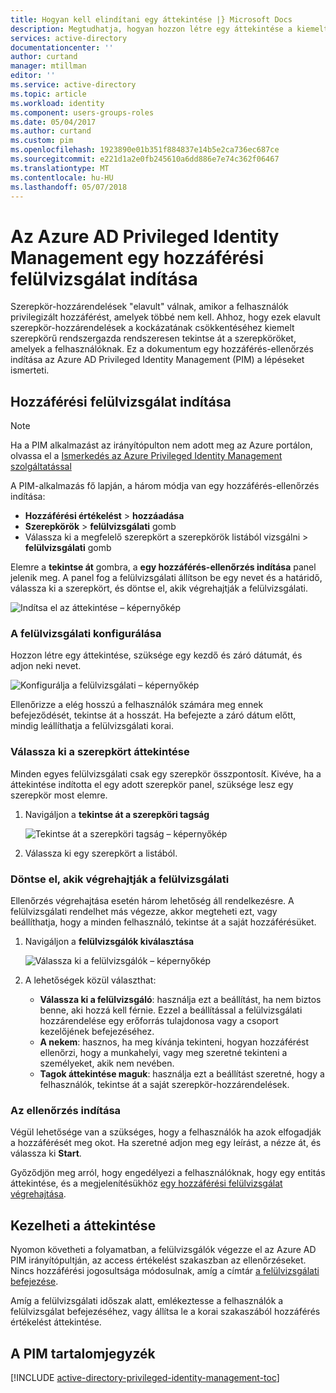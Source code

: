 ```yaml
---
title: Hogyan kell elindítani egy áttekintése |} Microsoft Docs
description: Megtudhatja, hogyan hozzon létre egy áttekintése a kiemelt jogosultságú identitások az Azure Privileged Identity Management alkalmazással.
services: active-directory
documentationcenter: ''
author: curtand
manager: mtillman
editor: ''
ms.service: active-directory
ms.topic: article
ms.workload: identity
ms.component: users-groups-roles
ms.date: 05/04/2017
ms.author: curtand
ms.custom: pim
ms.openlocfilehash: 1923890e01b351f884837e14b5e2ca736ec687ce
ms.sourcegitcommit: e221d1a2e0fb245610a6dd886e7e74c362f06467
ms.translationtype: MT
ms.contentlocale: hu-HU
ms.lasthandoff: 05/07/2018
---
```

# <a name="how-to-start-an-access-review-in-azure-ad-privileged-identity-management"></a>Az Azure AD Privileged Identity Management egy hozzáférési felülvizsgálat indítása
Szerepkör-hozzárendelések "elavult" válnak, amikor a felhasználók privilegizált hozzáférést, amelyek többé nem kell. Ahhoz, hogy ezek elavult szerepkör-hozzárendelések a kockázatának csökkentéséhez kiemelt szerepkörű rendszergazda rendszeresen tekintse át a szerepköröket, amelyek a felhasználóknak. Ez a dokumentum egy hozzáférés-ellenőrzés indítása az Azure AD Privileged Identity Management (PIM) a lépéseket ismerteti.

## <a name="start-an-access-review"></a>Hozzáférési felülvizsgálat indítása
> [!NOTE]
> Ha a PIM alkalmazást az irányítópulton nem adott meg az Azure portálon, olvassa el a [Ismerkedés az Azure Privileged Identity Management szolgáltatással](active-directory-privileged-identity-management-getting-started.md)
> 
> 

A PIM-alkalmazás fő lapján, a három módja van egy hozzáférés-ellenőrzés indítása:

* **Hozzáférési értékelést** > **hozzáadása**
* **Szerepkörök** > **felülvizsgálati** gomb
* Válassza ki a megfelelő szerepkört a szerepkörök listából vizsgálni > **felülvizsgálati** gomb

Elemre a **tekintse át** gombra, a **egy hozzáférés-ellenőrzés indítása** panel jelenik meg. A panel fog a felülvizsgálati állítson be egy nevet és a határidő, válassza ki a szerepkört, és döntse el, akik végrehajtják a felülvizsgálati.

![Indítsa el az áttekintése – képernyőkép][1]

### <a name="configure-the-review"></a>A felülvizsgálati konfigurálása
Hozzon létre egy áttekintése, szüksége egy kezdő és záró dátumát, és adjon neki nevet.

![Konfigurálja a felülvizsgálati – képernyőkép][2]

Ellenőrizze a elég hosszú a felhasználók számára meg ennek befejeződését, tekintse át a hosszát. Ha befejezte a záró dátum előtt, mindig leállíthatja a felülvizsgálati korai.

### <a name="choose-a-role-to-review"></a>Válassza ki a szerepkört áttekintése
Minden egyes felülvizsgálati csak egy szerepkör összpontosít. Kivéve, ha a áttekintése indította el egy adott szerepkör panel, szüksége lesz egy szerepkör most elemre.

1. Navigáljon a **tekintse át a szerepköri tagság**
   
    ![Tekintse át a szerepköri tagság – képernyőkép][3]
2. Válassza ki egy szerepkört a listából.

### <a name="decide-who-will-perform-the-review"></a>Döntse el, akik végrehajtják a felülvizsgálati
Ellenőrzés végrehajtása esetén három lehetőség áll rendelkezésre. A felülvizsgálati rendelhet más végezze, akkor megteheti ezt, vagy beállíthatja, hogy a minden felhasználó, tekintse át a saját hozzáférésüket.

1. Navigáljon a **felülvizsgálók kiválasztása**
   
    ![Válassza ki a felülvizsgálók – képernyőkép][4]
2. A lehetőségek közül választhat:
   
   * **Válassza ki a felülvizsgáló**: használja ezt a beállítást, ha nem biztos benne, aki hozzá kell férnie. Ezzel a beállítással a felülvizsgálati hozzárendelése egy erőforrás tulajdonosa vagy a csoport kezelőjének befejezéséhez.
   * **A nekem**: hasznos, ha meg kívánja tekinteni, hogyan hozzáférést ellenőrzi, hogy a munkahelyi, vagy meg szeretné tekinteni a személyeket, akik nem nevében.
   * **Tagok áttekintése maguk**: használja ezt a beállítást szeretné, hogy a felhasználók, tekintse át a saját szerepkör-hozzárendelések.

### <a name="start-the-review"></a>Az ellenőrzés indítása
Végül lehetősége van a szükséges, hogy a felhasználók ha azok elfogadják a hozzáférését meg okot. Ha szeretné adjon meg egy leírást, a nézze át, és válassza ki **Start**.

Győződjön meg arról, hogy engedélyezi a felhasználóknak, hogy egy entitás áttekintése, és a megjelenítésükhöz [egy hozzáférési felülvizsgálat végrehajtása](active-directory-privileged-identity-management-how-to-perform-security-review.md).

## <a name="manage-the-access-review"></a>Kezelheti a áttekintése
Nyomon követheti a folyamatban, a felülvizsgálók végezze el az Azure AD PIM irányítópultján, az access értékelést szakaszban az ellenőrzéseket. Nincs hozzáférési jogosultsága módosulnak, amíg a címtár [a felülvizsgálati befejezése](active-directory-privileged-identity-management-how-to-complete-review.md).

Amíg a felülvizsgálati időszak alatt, emlékeztesse a felhasználók a felülvizsgálat befejezéséhez, vagy állítsa le a korai szakaszából hozzáférés értékelést áttekintése.

<!--Every topic should have next steps and links to the next logical set of content to keep the customer engaged-->
## <a name="pim-table-of-contents"></a>A PIM tartalomjegyzék
[!INCLUDE [active-directory-privileged-identity-management-toc](../../includes/active-directory-privileged-identity-management-toc.md)]

<!--Image references-->

[1]: ./media/active-directory-privileged-identity-management-how-to-start-security-review/PIM_start_review.png
[2]: ./media/active-directory-privileged-identity-management-how-to-start-security-review/PIM_review_configure.png
[3]: ./media/active-directory-privileged-identity-management-how-to-start-security-review/PIM_review_role.png
[4]: ./media/active-directory-privileged-identity-management-how-to-start-security-review/PIM_review_reviewers.png

